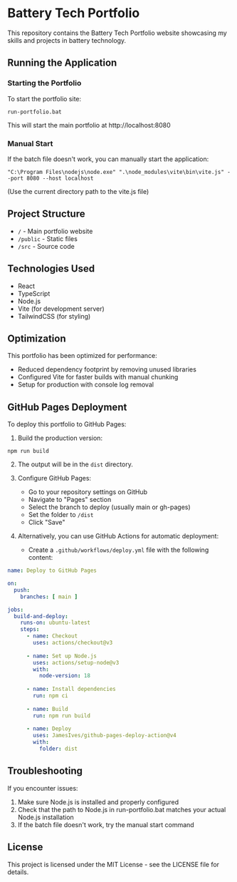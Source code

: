 # Battery Tech Portfolio

This repository contains the Battery Tech Portfolio website showcasing my skills and projects in battery technology.

## Running the Application

### Starting the Portfolio
To start the portfolio site:
```
run-portfolio.bat
```

This will start the main portfolio at http://localhost:8080

### Manual Start
If the batch file doesn't work, you can manually start the application:

```
"C:\Program Files\nodejs\node.exe" ".\node_modules\vite\bin\vite.js" --port 8080 --host localhost
```

(Use the current directory path to the vite.js file)

## Project Structure

- `/` - Main portfolio website
- `/public` - Static files
- `/src` - Source code

## Technologies Used

- React
- TypeScript
- Node.js
- Vite (for development server)
- TailwindCSS (for styling)

## Optimization

This portfolio has been optimized for performance:
- Reduced dependency footprint by removing unused libraries
- Configured Vite for faster builds with manual chunking
- Setup for production with console log removal

## GitHub Pages Deployment

To deploy this portfolio to GitHub Pages:

1. Build the production version:
```
npm run build
```

2. The output will be in the `dist` directory.

3. Configure GitHub Pages:
   - Go to your repository settings on GitHub
   - Navigate to "Pages" section
   - Select the branch to deploy (usually main or gh-pages)
   - Set the folder to `/dist`
   - Click "Save"

4. Alternatively, you can use GitHub Actions for automatic deployment:
   - Create a `.github/workflows/deploy.yml` file with the following content:

```yaml
name: Deploy to GitHub Pages

on:
  push:
    branches: [ main ]

jobs:
  build-and-deploy:
    runs-on: ubuntu-latest
    steps:
      - name: Checkout
        uses: actions/checkout@v3
      
      - name: Set up Node.js
        uses: actions/setup-node@v3
        with:
          node-version: 18
      
      - name: Install dependencies
        run: npm ci
      
      - name: Build
        run: npm run build
      
      - name: Deploy
        uses: JamesIves/github-pages-deploy-action@v4
        with:
          folder: dist
```

## Troubleshooting

If you encounter issues:

1. Make sure Node.js is installed and properly configured
2. Check that the path to Node.js in run-portfolio.bat matches your actual Node.js installation
3. If the batch file doesn't work, try the manual start command

## License

This project is licensed under the MIT License - see the LICENSE file for details.
